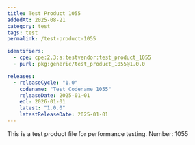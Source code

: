 ```yaml
---
title: Test Product 1055
addedAt: 2025-08-21
category: test
tags: test
permalink: /test-product-1055

identifiers:
  - cpe: cpe:2.3:a:testvendor:test_product_1055
  - purl: pkg:generic/test_product_1055@1.0.0

releases:
  - releaseCycle: "1.0"
    codename: "Test Codename 1055"
    releaseDate: 2025-01-01
    eol: 2026-01-01
    latest: "1.0.0"
    latestReleaseDate: 2025-01-01
---
```


This is a test product file for performance testing. Number: 1055
